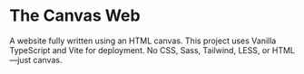 # The Canvas Web

A website fully written using an HTML canvas. This project uses Vanilla TypeScript and Vite for deployment. No CSS, Sass, Tailwind, LESS, or HTML—just canvas.
